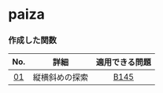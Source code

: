 # paiza

### 作成した関数
|No.|詳細|適用できる問題|
|:--:|:--:|:--:|
|[01](function/01.py)|縦横斜めの探索|[B145](https://paiza.jp/career/challenges/721/page/result)|